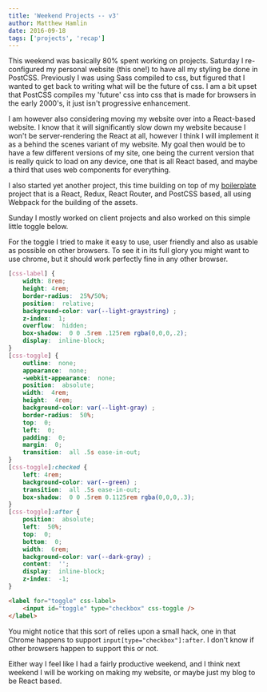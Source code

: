 ```yaml
---
title: 'Weekend Projects -- v3'
author: Matthew Hamlin
date: 2016-09-18
tags: ['projects', 'recap']
---
```



This weekend was basically 80% spent working on projects. Saturday I re-configured my personal website (this one!) to have all my styling be done in PostCSS. Previously I was using Sass compiled to css, but figured that I wanted to get back to writing what will be the future of css. I am a bit upset that PostCSS compiles my 'future' css into css that is made for browsers in the early 2000's, it just isn't progressive enhancement.


I am however also considering moving my website over into a React-based website. I know that it will significantly slow down my website because I won't be server-rendering the React at all, however I think I will implement it as a behind the scenes variant of my website. My goal then would be to have a few different versions of my site, one being the current version that is really quick to load on any device, one that is all React based, and maybe a third that uses web components for everything.


I also started yet another project, this time building on top of my <a href="https://goexploring.today/boilerplate">boilerplate</a> project that is a React, Redux, React Router, and PostCSS based, all using Webpack for the building of the assets.


Sunday I mostly worked on client projects and also worked on this simple little toggle below.


For the toggle I tried to make it easy to use, user friendly and also as usable as possible on other browsers. To see it in its full glory you might want to use chrome, but it should work perfectly fine in any other browser.



```CSS
[css-label] {
    width: 8rem;
    height: 4rem;
    border-radius:  25%/50%;
    position:  relative;
    background-color: var(--light-graystring) ;
    z-index:  1;
    overflow:  hidden;
    box-shadow:  0 0 .5rem .125rem rgba(0,0,0,.2);
    display:  inline-block;
}
[css-toggle] {
    outline:  none;
    appearance:  none;
    -webkit-appearance:  none;
    position:  absolute;
    width:  4rem;
    height:  4rem;
    background-color: var(--light-gray) ;
    border-radius:  50%;
    top:  0;
    left:  0;
    padding:  0;
    margin:  0;
    transition:  all .5s ease-in-out;
}
[css-toggle]:checked {
    left: 4rem;
    background-color: var(--green) ;
    transition:  all .5s ease-in-out;
    box-shadow:  0 0 .5rem 0.1125rem rgba(0,0,0,.3);
}
[css-toggle]:after {
    position:  absolute;
    left:  50%;
    top:  0;
    bottom:  0;
    width:  6rem;
    background-color: var(--dark-gray) ;
    content:  '';
    display:  inline-block;
    z-index:  -1;
}
```

```HTML
<label for="toggle" css-label>
    <input id="toggle" type="checkbox" css-toggle />
</label>
```


You might notice that this sort of relies upon a small hack, one in that Chrome happens to support <code class="inline-block">input[type="checkbox"]:after</code>. I don't know if other browsers happen to support this or not.


Either way I feel like I had a fairly productive weekend, and I think next weekend I will be working on making my website, or maybe just my blog to be React based.

